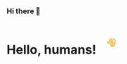 ### Hi there 👋
# Hello, humans! <img src="https://github.com/nilutpolkashyap/nilutpolkashyap/raw/main/hand_wave.gif" width="50px">
<!--
**nilutpolkashyap/nilutpolkashyap** is a ✨ _special_ ✨ repository because its `README.md` (this file) appears on your GitHub profile.


Here are some ideas to get you started:

- 🔭 I’m currently working on ...
- 🌱 I’m currently learning ...
- 👯 I’m looking to collaborate on ...
- 🤔 I’m looking for help with ...
- 💬 Ask me about ...
- 📫 How to reach me: ...
- 😄 Pronouns: ...
- ⚡ Fun fact: ...
-->
